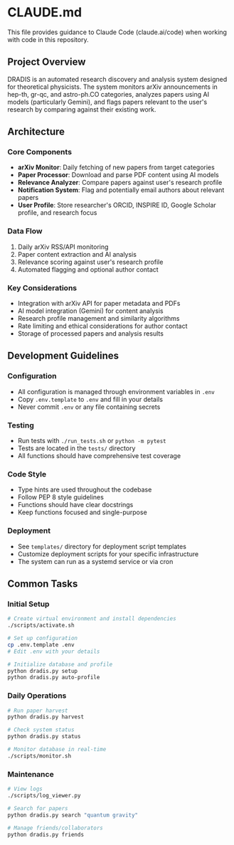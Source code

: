 # CLAUDE.md

This file provides guidance to Claude Code (claude.ai/code) when working with code in this repository.

## Project Overview

DRADIS is an automated research discovery and analysis system designed for theoretical physicists. The system monitors arXiv announcements in hep-th, gr-qc, and astro-ph.CO categories, analyzes papers using AI models (particularly Gemini), and flags papers relevant to the user's research by comparing against their existing work.

## Architecture

### Core Components
- **arXiv Monitor**: Daily fetching of new papers from target categories
- **Paper Processor**: Download and parse PDF content using AI models
- **Relevance Analyzer**: Compare papers against user's research profile
- **Notification System**: Flag and potentially email authors about relevant papers
- **User Profile**: Store researcher's ORCID, INSPIRE ID, Google Scholar profile, and research focus

### Data Flow
1. Daily arXiv RSS/API monitoring
2. Paper content extraction and AI analysis
3. Relevance scoring against user's research profile
4. Automated flagging and optional author contact

### Key Considerations
- Integration with arXiv API for paper metadata and PDFs
- AI model integration (Gemini) for content analysis
- Research profile management and similarity algorithms
- Rate limiting and ethical considerations for author contact
- Storage of processed papers and analysis results

## Development Guidelines

### Configuration
- All configuration is managed through environment variables in `.env`
- Copy `.env.template` to `.env` and fill in your details
- Never commit `.env` or any file containing secrets

### Testing
- Run tests with `./run_tests.sh` or `python -m pytest`
- Tests are located in the `tests/` directory
- All functions should have comprehensive test coverage

### Code Style
- Type hints are used throughout the codebase
- Follow PEP 8 style guidelines
- Functions should have clear docstrings
- Keep functions focused and single-purpose

### Deployment
- See `templates/` directory for deployment script templates
- Customize deployment scripts for your specific infrastructure
- The system can run as a systemd service or via cron

## Common Tasks

### Initial Setup
```bash
# Create virtual environment and install dependencies
./scripts/activate.sh

# Set up configuration
cp .env.template .env
# Edit .env with your details

# Initialize database and profile
python dradis.py setup
python dradis.py auto-profile
```

### Daily Operations
```bash
# Run paper harvest
python dradis.py harvest

# Check system status
python dradis.py status

# Monitor database in real-time
./scripts/monitor.sh
```

### Maintenance
```bash
# View logs
./scripts/log_viewer.py

# Search for papers
python dradis.py search "quantum gravity"

# Manage friends/collaborators
python dradis.py friends
```